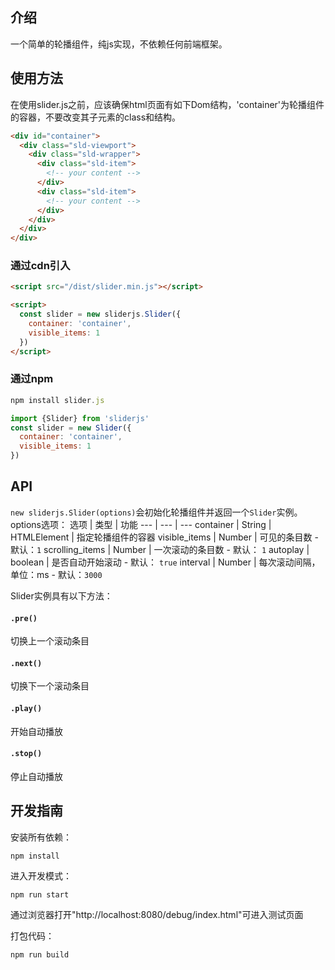 ## 介绍
  一个简单的轮播组件，纯js实现，不依赖任何前端框架。
## 使用方法
在使用slider.js之前，应该确保html页面有如下Dom结构，'container'为轮播组件的容器，不要改变其子元素的class和结构。
```html
<div id="container">
  <div class="sld-viewport">
    <div class="sld-wrapper">
      <div class="sld-item">
        <!-- your content -->
      </div>
      <div class="sld-item">
        <!-- your content -->
      </div>
    </div>
  </div>
</div>
```

### 通过cdn引入

```html
<script src="/dist/slider.min.js"></script>
```

```html
<script>
  const slider = new sliderjs.Slider({
    container: 'container',
    visible_items: 1
  })
</script>
```

### 通过npm

```js
npm install slider.js
```

```js
import {Slider} from 'sliderjs'
const slider = new Slider({
  container: 'container',
  visible_items: 1
})
```

## API
`new sliderjs.Slider(options)`会初始化轮播组件并返回一个`Slider`实例。options选项：
选项 | 类型 | 功能
--- | --- | ---
container | String \| HTMLElement | 指定轮播组件的容器
visible_items | Number | 可见的条目数 - 默认：`1`
scrolling_items | Number | 一次滚动的条目数 - 默认： `1`
autoplay | boolean | 是否自动开始滚动 - 默认： `true`
interval | Number | 每次滚动间隔，单位：ms - 默认：`3000`

Slider实例具有以下方法：
#### `.pre()`
切换上一个滚动条目

#### `.next()`
切换下一个滚动条目

#### `.play()`
开始自动播放

#### `.stop()`
停止自动播放

## 开发指南
安装所有依赖：
```
npm install
```
进入开发模式：
```
npm run start
```
通过浏览器打开"http://localhost:8080/debug/index.html"可进入测试页面

打包代码：
```
npm run build
```